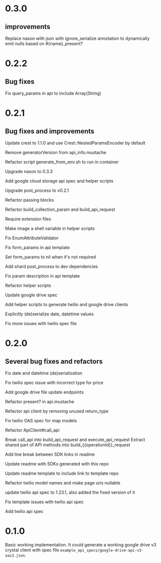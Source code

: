 # 0.3.0

## improvements

Replace nason with json with ignore_serialize annotation to dynamically emit nulls based on #{name}_present?

# 0.2.2

## Bug fixes

Fix query_params in api to include Array(String)

# 0.2.1

## Bug fixes and improvements

Update crest to 1.1.0 and use Crest::NestedParamsEncoder by default

Remove generatorVersion from api_info.mustache

Refactor script generate_from_env.sh to run in container

Upgrade nason to 0.3.3

Add google cloud storage api spec and helper scripts

Upgrade post_process to v0.2.1

Refactor passing blocks

Refactor build_collection_param and build_api_request

Require extension files

Make image a shell variable in helper scripts

Fix EnumAttributeValidator

Fix form_params in api template

Set form_params to nil when it's not required

Add shard post_process to dev dependencies

Fix param description in api template

Refactor helper scripts

Update google drive spec

Add helper scripts to generate twilio and google drive clients

Explicitly (de)serialize date, datetime values

Fix more issues with twilio spec file

# 0.2.0

## Several bug fixes and refactors

Fix date and datetime (de)serialization

Fix twilio spec issue with incorrect type for price

Add google drive file update endpoints

Refactor present? in api.mustache

Refactor api client by removing unused return_type

Fix twilio OAS spec for map models

Refactor ApiClient#call_api

Break call_api into build_api_request and execute_api_request
Extract shared part of API methods into build_{{operationId}}_request

Add line break between SDK links in readme

Update readme with SDKs generated with this repo

Update readme template to include link to template repo

Refactor twilio model names and make page uris nullable

update twilio api spec to 1.23.1, also added the fixed version of it

Fix template issues with twilio api spec

Add twilio api spec

# 0.1.0

Basic working implementation. It could generate a working google drive v3 crystal client with spec file `example_api_specs/google-drive-api-v3-oas3.json`.
